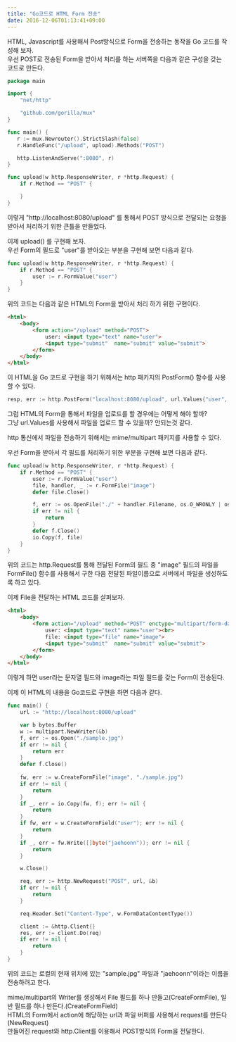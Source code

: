 ```yaml
---
title: "Go코드로 HTML Form 전송"
date: 2016-12-06T01:13:41+09:00
---
```


HTML, Javascript를 사용해서 Post방식으로 Form을 전송하는 동작을 Go 코드를 작성해 보자.  
우선 POST로 전송된 Form을 받아서 처리를 하는 서버쪽을 다음과 같은 구성을 갖는 코드로 만든다.  


```go
package main

import {
    "net/http"

    "github.com/gorilla/mux"
}

func main() {
   r := mux.Newrouter().StrictSlash(false)
   r.HandleFunc("/upload", upload).Methods("POST")

   http.ListenAndServe(":8080", r)
}

func upload(w http.ResponseWriter, r *http.Request) {
    if r.Method == "POST" {

    }
}
```

이렇게 "http://localhost:8080/upload" 를 통해서 POST 방식으로 전달되는 요청을 받아서 처리하기 위한 큰틀을 만들었다.  

이제 upload() 를 구현해 보자.  
우선 Form의 필드로 "user"를 받아오는 부분을 구현해 보면 다음과 같다.  

```go
func upload(w http.ResponseWriter, r *http.Request) {
    if r.Method == "POST" {
        user := r.FormValue("user")
    }
}
```

위의 코드는 다음과 같은 HTML의 Form을 받아서 처리 하기 위한 구현이다.  

```html
<html>
    <body>
        <form action="/upload" method="POST">
            user: <input type="text" name="user">
            <input type="submit"  name="submit" value="submit">
        </form>
    </body>
</html>
```
이 HTML을 Go 코드로 구현을 하기 위해서는 http 패키지의 PostForm() 함수를 사용할 수 있다.  

```go
resp, err := http.PostForm("localhost:8080/upload", url.Values{"user", {"jaehoonn"}})
```

그럼 HTML의 Form을 통해서 파일을 업로드를 할 경우에는 어떻게 해야 할까?  
그냥 url.Values를 사용해서 파일을 업로드 할 수 있을까? 안되는것 같다.  

http 통신에서 파일을 전송하기 위해서는 mime/multipart 패키지를 사용할 수 있다.  

우선 Form을 받아서 각 필드를 처리하기 위한 부분을 구현해 보면 다음과 같다.  

```go
func upload(w http.ResponseWriter, r *http.Request) {
    if r.Method == "POST" {
        user := r.FormValue("user")
        file, handler, _ := r.FormFile("image")
        defer file.Close()

        f, err := os.OpenFile("./" + handler.Filename, os.O_WRONLY | os.O_CREATE, 0666)
        if err != nil {
            return
        }
        defer f.Close()
        io.Copy(f, file)
    }
}
```

위의 코드는 http.Request를 통해 전달된 Form의 필드 중 "image" 필드의 파일을 FormFile() 함수를 사용해서 구한 다음 전달된 파일이름으로 서버에서 파일을 생성하도록 하고 있다.  

이제 File을 전달하는 HTML 코드를 살펴보자.  

```html
<html>
    <body>
        <form action="/upload" method="POST" enctype="multipart/form-data">
            user: <input type="text" name="user"><br>
            file: <input type="file" name="image">
            <input type="submit"  name="submit" value="submit">
        </form>
    </body>
</html>
```

이렇게 하면 user라는 문자열 필드와 image라는 파일 필드를 갖는 Form이 전송된다.  

이제 이 HTML의 내용을 Go코드로 구현을 하면 다음과 같다.

```go
func main() {
    url := "http://localhost:8080/upload"

    var b bytes.Buffer
    w := multipart.NewWriter(&b)
    f, err := os.Open("./sample.jpg")
    if err != nil {
        return err
    }
    defer f.Close()
    
    fw, err := w.CreateFormFile("image", "./sample.jpg")
    if err != nil {
        return
    }
    if _, err = io.Copy(fw, f); err != nil {
        return
    }
    if fw, err = w.CreateFormField("user"); err != nil {
        return
    }
    if _, err = fw.Write([]byte("jaehoonn")); err != nil {
        return
    }

    w.Close()

    req, err := http.NewRequest("POST", url, &b)
    if err != nil {
        return
    }

    req.Header.Set("Content-Type", w.FormDataContentType())

    client := &http.Client{}
    res, err := client.Do(req)
    if err != nil {
        return
    }
}
```

위의 코드는 로컬의 현재 위치에 있는 "sample.jpg" 파일과 "jaehoonn"이라는 이름을 전송하려고 한다.  

mime/multipart의 Writer를 생성해서 File 필드를 하나 만들고(CreateFormFile), 일반 필드를 하나 만든다.(CreateFormField)  
HTML의 Form에서 action에 해당하는 url과 파일 버퍼를 사용해서 request를 만든다(NewRequest)   
만들어진 request와 http.Client를 이용해서 POST방식의 Form을 전달한다.

